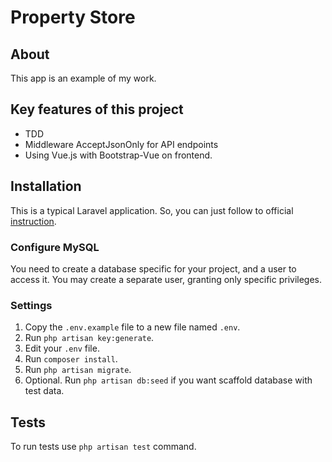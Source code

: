 # Property Store

## About

This app is an example of my work.

## Key features of this project

* TDD
* Middleware AcceptJsonOnly for API endpoints
* Using Vue.js with Bootstrap-Vue on frontend.

## Installation

This is a typical Laravel application.
So, you can just follow to official [instruction](https://laravel.com/docs/7.x/installation).

### Configure MySQL

You need to create a database specific for your project, and a user to access it.
You may create a separate user, granting only specific privileges.

### Settings

1. Copy the `.env.example` file to a new file named `.env`.
2. Run `php artisan key:generate`.
3. Edit your `.env` file.
4. Run `composer install`.
5. Run `php artisan migrate`.
6. Optional. Run `php artisan db:seed` if you want scaffold database with test data.

## Tests

To run tests use `php artisan test` command.

